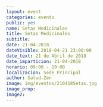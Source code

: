 ```yaml
---
layout: event
categories: evento
public: yes
name: Setas Medicinales
title: Setas Medicinales
subtitle:
date: 21-04-2018
dateVisible: 2018-04-21 23:00:00
date_text: 21 de Abril de 2018
date_imparticion: 21-04-2018
horario: 09:00 - 19:00
localizacion: Sede Principal
author: Salud-Zen
image: img/eventos/210418Setas.jpg
image_prop:
image2:
---
```

